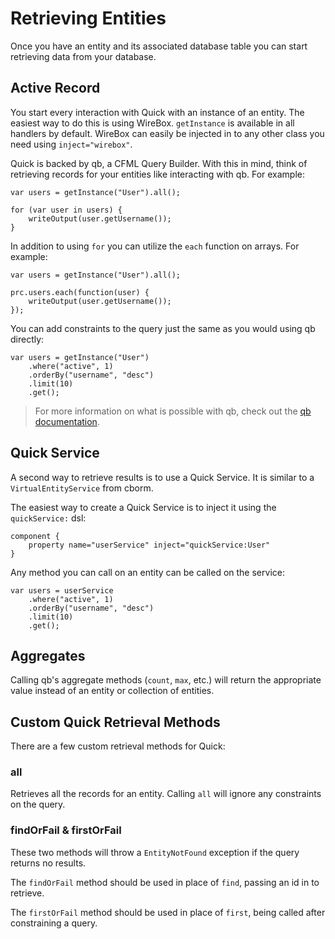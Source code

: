 # Retrieving Entities

Once you have an entity and its associated database table you can start retrieving data from your database.

## Active Record

You start every interaction with Quick with an instance of an entity. The easiest way to do this is using WireBox. `getInstance` is available in all handlers by default. WireBox can easily be injected in to any other class you need using `inject="wirebox"`.

Quick is backed by qb, a CFML Query Builder. With this in mind, think of retrieving records for your entities like interacting with qb. For example:

```
var users = getInstance("User").all();

for (var user in users) {
    writeOutput(user.getUsername());
}
```

In addition to using `for` you can utilize the `each` function on arrays. For example:

```
var users = getInstance("User").all();

prc.users.each(function(user) {
    writeOutput(user.getUsername());
});
```

You can add constraints to the query just the same as you would using qb directly:

```
var users = getInstance("User")
    .where("active", 1)
    .orderBy("username", "desc")
    .limit(10)
    .get();
```

> For more information on what is possible with qb, check out the [qb documentation](https://qb.ortusbooks.com).

## Quick Service

A second way to retrieve results is to use a Quick Service. It is similar to a `VirtualEntityService` from cborm.

The easiest way to create a Quick Service is to inject it using the `quickService:` dsl:

```
component {
    property name="userService" inject="quickService:User"
}
```

Any method you can call on an entity can be called on the service:

```
var users = userService
    .where("active", 1)
    .orderBy("username", "desc")
    .limit(10)
    .get();
```

## Aggregates

Calling qb's aggregate methods \(`count`, `max`, etc.\) will return the appropriate value instead of an entity or collection of entities.

## Custom Quick Retrieval Methods

There are a few custom retrieval methods for Quick:

### all

Retrieves all the records for an entity. Calling `all` will ignore any constraints on the query.

### findOrFail & firstOrFail

These two methods will throw a `EntityNotFound` exception if the query returns no results.

The `findOrFail` method should be used in place of `find`, passing an id in to retrieve.

The `firstOrFail` method should be used in place of `first`, being called after constraining a query.

